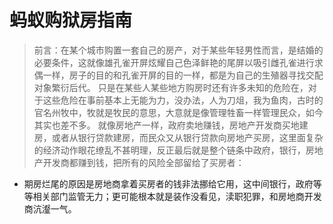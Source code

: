 # 蚂蚁购狱房指南

> 前言：在某个城市购置一套自己的房产，对于某些年轻男性而言，是结婚的必要条件，这就像雄孔雀开屏炫耀自己色泽鲜艳的尾屏以吸引雌孔雀进行求偶一样，房子的目的和孔雀开屏的目的一样，都是为自己的生殖器寻找交配对象繁衍后代。
> 只是在某些人某些地方购房时还有许多未知的危险在，对于这些危险在事前基本上无能为力，没办法，人为刀俎，我为鱼肉，古时的官名州牧中，牧就是牧民的意思，大意就是像管理牲畜一样管理民众，如今其实也差不多。
> 就像房地产一样，政府卖地赚钱，房地产开发商买地建房，或者从银行贷款建房，而民众又从银行贷款向房地产买房，这里面复杂的经济动作眼花缭乱不甚明理，反正最后就是整个链条中政府，银行，房地产开发商都赚到钱，把所有的风险全部留给了买房者：

 - 期房烂尾的原因是房地商拿着买房者的钱非法挪给它用，这中间银行，政府等等相关部门监管无力；更可能根本就是装作没看见，渎职犯罪，和房地商开发商沆瀣一气。
<!--stackedit_data:
eyJoaXN0b3J5IjpbMTMyODM5MTU0NSwtMTMwMjM0MTEzOSwtOT
UzOTU0LDEzOTA4MDQ3OCwtMTQ3NTg4MDMxNSw2NTA3NjcwNSwt
MTMyMzg3MjQzMiwtMjM2NjczMjQ4LC0yNDUwODEzNTEsLTE1Nz
Y4Njk4MDIsNTkyMTE0OTI2LC0xMzU2MjYxMzA1LDI2MTQ3MzIz
OSwxMTYwMjg5OTkzLDg1Njg5NDI2OSwyMTM1MDI1MDYzLDE4NT
U1NTIwNjBdfQ==
-->